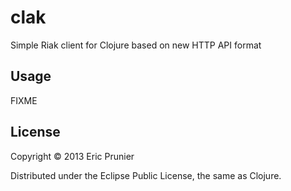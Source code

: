 # clak

Simple Riak client for Clojure based on new HTTP API format

## Usage

FIXME

## License

Copyright © 2013 Eric Prunier

Distributed under the Eclipse Public License, the same as Clojure.
